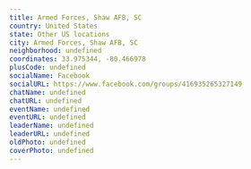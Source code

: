 ```yaml
---
title: Armed Forces, Shaw AFB, SC
country: United States
state: Other US locations
city: Armed Forces, Shaw AFB, SC
neighborhood: undefined
coordinates: 33.975344, -80.466978
plusCode: undefined
socialName: Facebook
socialURL: https://www.facebook.com/groups/416935265327149
chatName: undefined
chatURL: undefined
eventName: undefined
eventURL: undefined
leaderName: undefined
leaderURL: undefined
oldPhoto: undefined
coverPhoto: undefined
---
```

